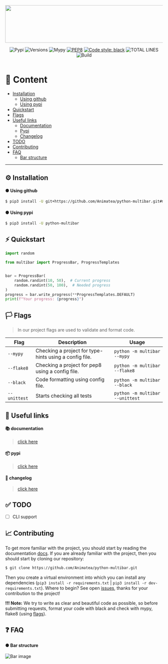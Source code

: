 <div align="center">
    <a href="https://media.giphy.com/media/Inc6xnOHET6BNOeCfk/giphy.gif?cid=790b761165e4f51105f552cf120a6046e5a4037f28a994ef&rid=giphy.gif&ct=g"><img height="120" width="1920" alt="" src="https://media.giphy.com/media/Inc6xnOHET6BNOeCfk/giphy.gif?cid=790b761165e4f51105f552cf120a6046e5a4037f28a994ef&rid=giphy.gif&ct=g"></a>

![Pypi](https://img.shields.io/pypi/v/python-multibar)
![Versions](https://img.shields.io/pypi/pyversions/python-multibar)
![Mypy](http://www.mypy-lang.org/static/mypy_badge.svg)
[![PEP8](https://img.shields.io/badge/flake8-checked-blue.svg)](https://www.python.org/dev/peps/pep-0008/)
[![Code style: black](https://img.shields.io/badge/code%20style-black-000000.svg)](https://github.com/psf/black)
![TOTAL LINES](https://img.shields.io/tokei/lines/github/Animatea/python-multibar)
![Build](https://app.travis-ci.com/Animatea/python-multibar.svg?branch=master)
</div>
<div align="center">
    <a href="https://discord.com/invite/KKUFRZCt4f"><img src="https://discordapp.com/api/guilds/744099317836677161/widget.png?style=banner2" alt="" /></a>
</div>

# 👋 Content
- [Installation](#-installation)
    - [Using github](#-using-github)
    - [Using pypi](#-using-pypi)
- [Quickstart](#-quickstart)
- [Flags](#-flags)
- [Useful links](#-useful-links)
  - [Documentation](#-documentation)
  - [Pypi](#-pypi)
  - [Changelog](#-changelog)
- [TODO](#-todo)
- [Contributing](#-contributing)
- [FAQ](#-faq)
    - [Bar structure](#-bar-structure)

----------------------------------------

## ⚙️ Installation
#### ● Using github
```bash
$ pip3 install -U git+https://github.com/Animatea/python-multibar.git#master
```
#### ● Using pypi
```bash
$ pip3 install -U python-multibar
```

## ⚡️ Quickstart
```py
import random

from multibar import ProgressBar, ProgressTemplates


bar = ProgressBar(
    random.randint(10, 50),  # Current progress
    random.randint(50, 100),  # Needed progress
)
progress = bar.write_progress(**ProgressTemplates.DEFAULT)
print(f"Your progress: {progress}")
```

## 🏳️ Flags
> In our project flags are used to validate and format code.

Flag   | Description  | Usage  |
------ | ------------ | ------ |
`--mypy` | Checking a project for type-hints using a config file. | `python -m multibar --mypy` |
`--flake8` | Checking a project for pep8 using a config file. | `python -m multibar --flake8` |
`--black` | Code formatting using config file. | `python -m multibar --black`
`--unittest` | Starts checking all tests | `python -m multibar --unittest`

## 🔗 Useful links
#### 📚 documentation
> [click here](https://app.gitbook.com/@denys111/s/python-multibar/)
#### 📦 pypi
> [click here](https://pypi.org/project/python-multibar/)
#### 📂 changelog
> [click here](https://github.com/Animatea/python-multibar/blob/master/CHANGELOG.md)

## ✅ TODO
- [ ] CLI support

## 📈 Contributing
To get more familiar with the project, you should start by reading the documentation [docs](https://app.gitbook.com/@denys111/s/python-multibar/). If you are already familiar with the project, then you should start by cloning our repository:
```bash
$ git clone https://github.com/Animatea/python-multibar.git
```
Then you create a virtual environment into which you can install any dependencies (`pip3 install -r requirements.txt` | `pip3 install -r dev-requirements.txt`).
Where to begin? See open [issues](https://github.com/Animatea/python-multibar/issues), thanks for your contribution to the project!

**!!! Note:**
We try to write as clear and beautiful code as possible, so before submitting requests, format your code with black and check with mypy, flake8 (using [flags](#-flags)).

## ❓ FAQ
#### ● Bar structure
![Bar image](https://github.com/Animatea/python-multibar/blob/master/assets/images/faq-progressbar-structure.png)
